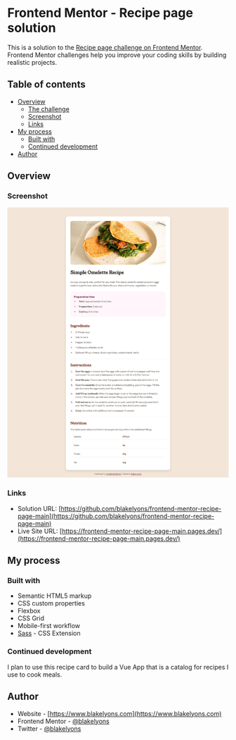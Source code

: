 # Frontend Mentor - Recipe page solution

This is a solution to the [Recipe page challenge on Frontend Mentor](https://www.frontendmentor.io/challenges/recipe-page-KiTsR8QQKm). Frontend Mentor challenges help you improve your coding skills by building realistic projects. 

## Table of contents

- [Overview](#overview)
  - [The challenge](#the-challenge)
  - [Screenshot](#screenshot)
  - [Links](#links)
- [My process](#my-process)
  - [Built with](#built-with)
  - [Continued development](#continued-development)
- [Author](#author)

## Overview

### Screenshot

![](./Frontend-Mentor-Recipe-page-screenshot.jpg)

### Links

- Solution URL: [https://github.com/blakelyons/frontend-mentor-recipe-page-main](https://github.com/blakelyons/frontend-mentor-recipe-page-main)
- Live Site URL: [https://frontend-mentor-recipe-page-main.pages.dev/](https://frontend-mentor-recipe-page-main.pages.dev/)

## My process

### Built with

- Semantic HTML5 markup
- CSS custom properties
- Flexbox
- CSS Grid
- Mobile-first workflow
- [Sass](https://sass-lang.com/) - CSS Extension

### Continued development

I plan to use this recipe card to build a Vue App that is a catalog for recipes I use to cook meals.

## Author

- Website - [https://www.blakelyons.com](https://www.blakelyons.com)
- Frontend Mentor - [@blakelyons](https://www.frontendmentor.io/profile/blakelyons)
- Twitter - [@blakelyons](https://www.twitter.com/blakelyons)


